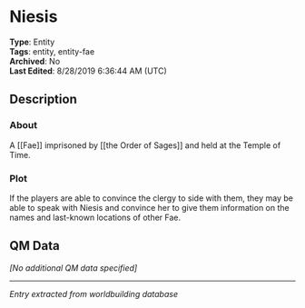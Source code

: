 # Niesis

**Type**: Entity  
**Tags**: entity, entity-fae  
**Archived**: No  
**Last Edited**: 8/28/2019 6:36:44 AM (UTC)

## Description
### About
A [[Fae]] imprisoned by [[the Order of Sages]] and held at the Temple of Time.

### Plot
If the players are able to convince the clergy to side with them, they may be able to speak with Niesis and convince her to give them information on the names and last-known locations of other Fae.

## QM Data
*[No additional QM data specified]*

---
*Entry extracted from worldbuilding database*
